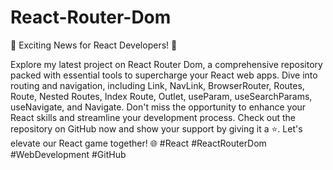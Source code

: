 # React-Router-Dom
🚀 Exciting News for React Developers! 🚀

Explore my latest project on React Router Dom, a comprehensive repository packed with essential tools to supercharge your React web apps. Dive into routing and navigation, including Link, NavLink, BrowserRouter, Routes, Route, Nested Routes, Index Route, Outlet, useParam, useSearchParams, useNavigate, and Navigate. Don't miss the opportunity to enhance your React skills and streamline your development process. Check out the repository on GitHub now and show your support by giving it a ⭐️. Let's elevate our React game together! 🌐 #React #ReactRouterDom #WebDevelopment #GitHub
